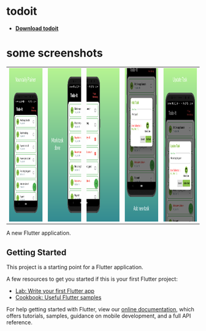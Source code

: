 # todoit
- **[Download todoit](https://play.google.com/store/apps/details?id=com.akash.todoit)**
<h1>some screenshots</h1>
<table>
  <tr>
    <td><img src="screenshot/screen_1.png" width="200" height="400"></td>
    <td><img src="screenshot/screen_2.png" width="200" height="400"></td>
    <td><img src="screenshot/screen_3.png" width="200" height="400"></td>
        <td><img src="screenshot/screen_4.png" width="200" height="400"></td>
        <td><img src="screenshot/screen_5.png" width="200" height="400"></td>
  </tr>
 </table>
 
A new Flutter application.

## Getting Started

This project is a starting point for a Flutter application.

A few resources to get you started if this is your first Flutter project:

- [Lab: Write your first Flutter app](https://flutter.dev/docs/get-started/codelab)
- [Cookbook: Useful Flutter samples](https://flutter.dev/docs/cookbook)

For help getting started with Flutter, view our
[online documentation](https://flutter.dev/docs), which offers tutorials,
samples, guidance on mobile development, and a full API reference.
 




